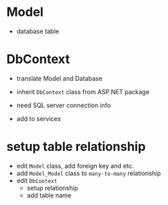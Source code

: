 # Model

- database table

# DbContext

- translate Model and Database
- inherit `DbContext` class from ASP.NET package

- need SQL server connection info
- add to services

# setup table relationship

- edit `Model` class, add foreign key and etc.
- add `Model_Model` class to `many-to-many` relationship
- edit `DbContext`
  - setup relationship
  - add table name
